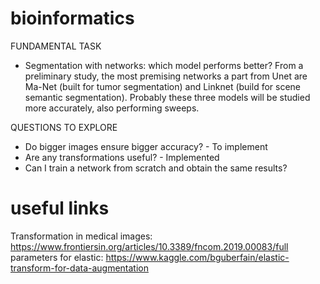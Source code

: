 # bioinformatics

FUNDAMENTAL TASK

- Segmentation with networks: which model performs better?
From a preliminary study, the most premising networks a part from Unet are Ma-Net (built for tumor segmentation) and Linknet (build for scene semantic segmentation). Probably these three models will be studied more accurately, also performing sweeps.

QUESTIONS TO EXPLORE

- Do bigger images ensure bigger accuracy? - To implement 
- Are any transformations useful? - Implemented
- Can I train a network from scratch and obtain the same results?

# useful links

Transformation in medical images: https://www.frontiersin.org/articles/10.3389/fncom.2019.00083/full
parameters for elastic: https://www.kaggle.com/bguberfain/elastic-transform-for-data-augmentation
